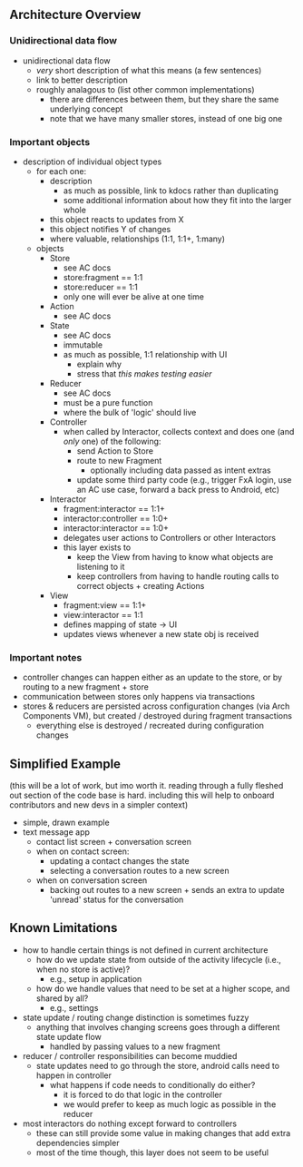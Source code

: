 ## Architecture Overview

### Unidirectional data flow
- unidirectional data flow
  - _very_ short description of what this means (a few sentences)
  - link to better description
  - roughly analagous to (list other common implementations)
    - there are differences between them, but they share the same underlying concept
    - note that we have many smaller stores, instead of one big one

### Important objects
- description of individual object types
  - for each one:
    - description
      - as much as possible, link to kdocs rather than duplicating
      - some additional information about how they fit into the larger whole
    - this object reacts to updates from X
    - this object notifies Y of changes
    - where valuable, relationships (1:1, 1:1+, 1:many)
  - objects
    - Store
      - see AC docs
      - store:fragment == 1:1
      - store:reducer == 1:1
      - only one will ever be alive at one time
    - Action
      - see AC docs
    - State
      - see AC docs
      - immutable
      - as much as possible, 1:1 relationship with UI
        - explain why
        - stress that _this makes testing easier_
    - Reducer
      - see AC docs
      - must be a pure function
      - where the bulk of 'logic' should live
    - Controller
      - when called by Interactor, collects context and does one (and _only_ one) of the following:
        - send Action to Store
        - route to new Fragment
          - optionally including data passed as intent extras
        - update some third party code (e.g., trigger FxA login, use an AC use case, forward a back press to Android, etc)
    - Interactor
      - fragment:interactor == 1:1+
      - interactor:controller == 1:0+
      - interactor:interactor == 1:0+
      - delegates user actions to Controllers or other Interactors
      - this layer exists to
        - keep the View from having to know what objects are listening to it
        - keep controllers from having to handle routing calls to correct objects + creating Actions
    - View
      - fragment:view == 1:1+
      - view:interactor == 1:1
      - defines mapping of state -> UI
      - updates views whenever a new state obj is received
  
### Important notes
- controller changes can happen either as an update to the store, or by routing to a new fragment + store
- communication between stores only happens via transactions 
- stores & reducers are persisted across configuration changes (via Arch Components VM), but created / destroyed during fragment transactions
  - everything else is destroyed / recreated during configuration changes 
  


## Simplified Example

(this will be a lot of work, but imo worth it. reading through a fully fleshed out section of the 
code base is hard. including this will help to onboard contributors and new devs in a simpler 
context)

- simple, drawn example
- text message app
  - contact list screen + conversation screen
  - when on contact screen:
    - updating a contact changes the state
    - selecting a conversation routes to a new screen
  - when on conversation screen
    - backing out routes to a new screen + sends an extra to update 'unread' status for the conversation


## Known Limitations

- how to handle certain things is not defined in current architecture
  - how do we update state from outside of the activity lifecycle (i.e., when no store is active)?
    - e.g., setup in application
  - how do we handle values that need to be set at a higher scope, and shared by all?
    - e.g., settings
- state update / routing change distinction is sometimes fuzzy
  - anything that involves changing screens goes through a different state update flow
    - handled by passing values to a new fragment
- reducer / controller responsibilities can become muddied
  - state updates need to go through the store, android calls need to happen in controller
    - what happens if code needs to conditionally do either?
      - it is forced to do that logic in the controller
      - we would prefer to keep as much logic as possible in the reducer
- most interactors do nothing except forward to controllers
  - these can still provide some value in making changes that add extra dependencies simpler
  - most of the time though, this layer does not seem to be useful

